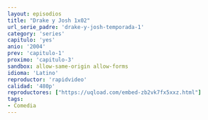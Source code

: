 ```yaml
---
layout: episodios
title: "Drake y Josh 1x02"
url_serie_padre: 'drake-y-josh-temporada-1'
category: 'series'
capitulo: 'yes'
anio: '2004'
prev: 'capitulo-1'
proximo: 'capitulo-3'
sandbox: allow-same-origin allow-forms
idioma: 'Latino'
reproductor: 'rapidvideo'
calidad: '480p'
reproductores: ["https://uqload.com/embed-zb2vk7fx5xxz.html"]
tags:
- Comedia
---
```











